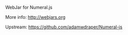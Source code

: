 WebJar for Numeral.js

More info: http://webjars.org

Upstream: https://github.com/adamwdraper/Numeral-js
